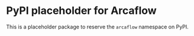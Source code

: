 # PyPI placeholder for Arcaflow

This is a placeholder package to reserve the `arcaflow` namespace on PyPI.